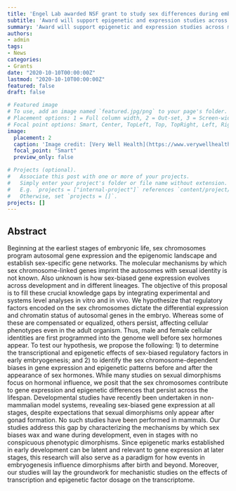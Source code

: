 ```yaml
---
title: 'Engel Lab awarded NSF grant to study sex differences during embryonic development'
subtitle: 'Award will support epigenetic and expression studies across mouse embryonic stages'
summary: 'Award will support epigenetic and expression studies across mouse embryonic stages'
authors:
- admin
tags:
- News
categories:
- Grants
date: "2020-10-10T00:00:00Z"
lastmod: "2020-10-10T00:00:00Z"
featured: false
draft: false

# Featured image
# To use, add an image named `featured.jpg/png` to your page's folder.
# Placement options: 1 = Full column width, 2 = Out-set, 3 = Screen-width
# Focal point options: Smart, Center, TopLeft, Top, TopRight, Left, Right, BottomLeft, Bottom, BottomRight
image:
  placement: 2
  caption: 'Image credit: [Very Well Health](https://www.verywellhealth.com/beckwith-wiedemann-syndrome-overview-4178305)'
  focal_point: "Smart"
  preview_only: false

# Projects (optional).
#   Associate this post with one or more of your projects.
#   Simply enter your project's folder or file name without extension.
#   E.g. `projects = ["internal-project"]` references `content/project/deep-learning/index.md`.
#   Otherwise, set `projects = []`.
projects: []
---
```

## Abstract
Beginning at the earliest stages of embryonic life, sex chromosomes program autosomal gene expression and the epigenomic landscape and establish sex-specific gene networks. The molecular mechanisms by which sex chromosome-linked genes imprint the autosomes with sexual identity is not known. Also unknown is how sex-biased gene expression evolves across development and in different lineages. The objective of this proposal is to fill these crucial knowledge gaps by integrating experimental and systems level analyses in vitro and in vivo. We hypothesize that regulatory factors encoded on the sex chromosomes dictate the differential expression and chromatin status of autosomal genes in the embryo. Whereas some of these are compensated or equalized, others persist, affecting cellular phenotypes even in the adult organism. Thus, male and female cellular identities are first programmed into the genome well before sex hormones appear. To test our hypothesis, we propose the following: 1) to determine the transcriptional and epigenetic effects of sex-biased regulatory factors in early embryogenesis; and 2) to identify the sex chromosome-dependent biases in gene expression and epigenetic patterns before and after the appearance of sex hormones.
While many studies on sexual dimorphisms focus on hormonal influence, we posit that the sex chromosomes contribute to gene expression and epigenetic differences that persist across the lifespan. Developmental studies have recently been undertaken in non-mammalian model systems, revealing sex-biased gene expression at all stages, despite expectations that sexual dimorphisms only appear after gonad formation. No such studies have been performed in mammals. Our studies address this gap by characterizing the mechanisms by which sex biases wax and wane during development, even in stages with no conspicuous phenotypic dimorphisms. Since epigenetic marks established in early development can be latent and relevant to gene expression at later stages, this research will also serve as a paradigm for how events in embryogenesis influence dimorphisms after birth and beyond. Moreover, our studies will lay the groundwork for mechanistic studies on the effects of transcription and epigenetic factor dosage on the transcriptome.  
